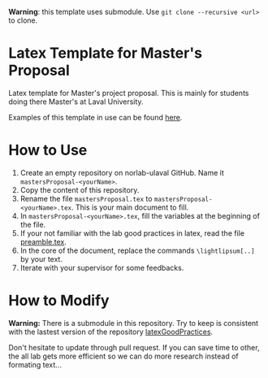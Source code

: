 **Warning**: this template uses submodule. Use `git clone --recursive <url>` to clone.

# Latex Template for Master's Proposal
Latex template for Master's project proposal. 
This is mainly for students doing there Master's at Laval University.

Examples of this template in use can be found [here](https://github.com/norlab-ulaval?utf8=%E2%9C%93&q=in%3Aname%20mastersProposal%20NOT%20template-mastersProposal&type=&language=tex).


# How to Use
1. Create an empty repository on norlab-ulaval GitHub. Name it `mastersProposal-<yourName>`.
1. Copy the content of this repository.
1. Rename the file `mastersProposal.tex` to `mastersProposal-<yourName>.tex`. This is your main document to fill.
1. In `mastersProposal-<yourName>.tex`, fill the variables at the beginning of the file.
1. If your not familiar with the lab good practices in latex, read the file [preamble.tex](https://github.com/norlab-ulaval/latexGoodPractices/blob/master/preamble.tex).
1. In the core of the document, replace the commands `\lightlipsum[..]` by your text.
1. Iterate with your supervisor for some feedbacks.

# How to Modify
__Warning:__ There is a submodule in this repository. 
Try to keep is consistent with the lastest version of the repository [latexGoodPractices](https://github.com/norlab-ulaval/latexGoodPractices).

Don't hesitate to update through pull request.
If you can save time to other, the all lab gets more efficient so we can do more research instead of formating text...
